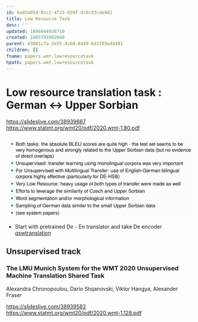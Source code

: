 ```yaml
---
id: 6a95a05d-8cc2-4f23-b59f-dc9c93cde9d2
title: Low Resource Task
desc: ''
updated: 1606044936710
created: 1605781802040
parent: d3081c7a-2e55-4c60-8440-6d1f03e44481
children: []
fname: papers.wmt.lowresourcetask
hpath: papers.wmt.lowresourcetask
---
```

# Low resource translation task : German &lt;-> Upper Sorbian

<https://slideslive.com/38939667>
<https://www.statmt.org/wmt20/pdf/2020.wmt-1.80.pdf>

![](/assets/images/2020-11-19-11-31-32.png)

- Start with pretrained De - En translator and take De encoder
  [gswtranslation](6ea22ede-ae7b-4746-b548-2a60e608c4f7)

## Unsupervised track

### The LMU Munich System for the WMT 2020 Unsupervised Machine Translation Shared Task

Alexandra Chronopoulou, Dario Stojanovski, Viktor Hangya, Alexander Fraser

<https://slideslive.com/38939582>
<https://www.statmt.org/wmt20/pdf/2020.wmt-1.128.pdf>

